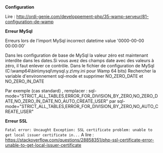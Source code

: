 **Configuration**

Lire : http://ordi-genie.com/developpement-php/35-wamp-serveur/81-configuration-de-wamp

**Erreur MySql**

Erreurs lors de l'import MySql incorrect datetime value '0000-00-00 00:00:00'

Dans les configuration de base de MySql la valeur zéro est maintenant interdite dans les dates.Si vous avez des champs date avec des valeurs à zéro, il faut enlever ce contrôle.
Dans le fichier de configuration de MySql (C:\wamp64\bin\mysql\mysql.y.z\my.ini pour Wamp 64 bits)
Rechercher la variable d'environnement sql-mode et supprimer NO_ZERO_DATE et NO_ZERO_IN_DATE

Par exemple (cas standard) , remplacer :
sql-mode="STRICT_ALL_TABLES,ERROR_FOR_DIVISION_BY_ZERO,NO_ZERO_DATE,NO_ZERO_IN_DATE,NO_AUTO_CREATE_USER"
par
sql-mode="STRICT_ALL_TABLES,ERROR_FOR_DIVISION_BY_ZERO,NO_AUTO_CREATE_USER"

**Erreur SSL**

`Fatal error: Uncaught Exception: SSL certificate problem: unable to get local issuer certificate in...`
A lire : https://stackoverflow.com/questions/28858351/php-ssl-certificate-error-unable-to-get-local-issuer-certificate
